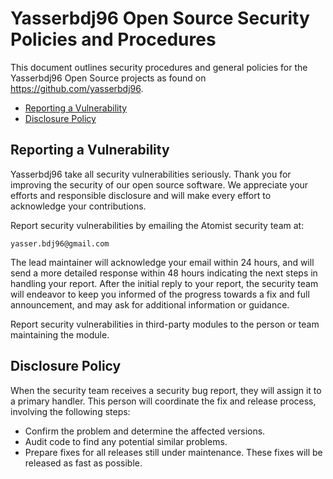# Yasserbdj96 Open Source Security Policies and Procedures

This document outlines security procedures and general policies for the
Yasserbdj96 Open Source projects as found on https://github.com/yasserbdj96.

  * [Reporting a Vulnerability](#reporting-a-vulnerability)
  * [Disclosure Policy](#disclosure-policy)

## Reporting a Vulnerability 

Yasserbdj96 take all security vulnerabilities
seriously. Thank you for improving the security of our open source 
software. We appreciate your efforts and responsible disclosure and will
make every effort to acknowledge your contributions.

Report security vulnerabilities by emailing the Atomist security team at:
    
    yasser.bdj96@gmail.com

The lead maintainer will acknowledge your email within 24 hours, and will
send a more detailed response within 48 hours indicating the next steps in 
handling your report. After the initial reply to your report, the security
team will endeavor to keep you informed of the progress towards a fix and
full announcement, and may ask for additional information or guidance.

Report security vulnerabilities in third-party modules to the person or 
team maintaining the module.

## Disclosure Policy

When the security team receives a security bug report, they will assign it
to a primary handler. This person will coordinate the fix and release
process, involving the following steps:

  * Confirm the problem and determine the affected versions.
  * Audit code to find any potential similar problems.
  * Prepare fixes for all releases still under maintenance. These fixes
    will be released as fast as possible.

